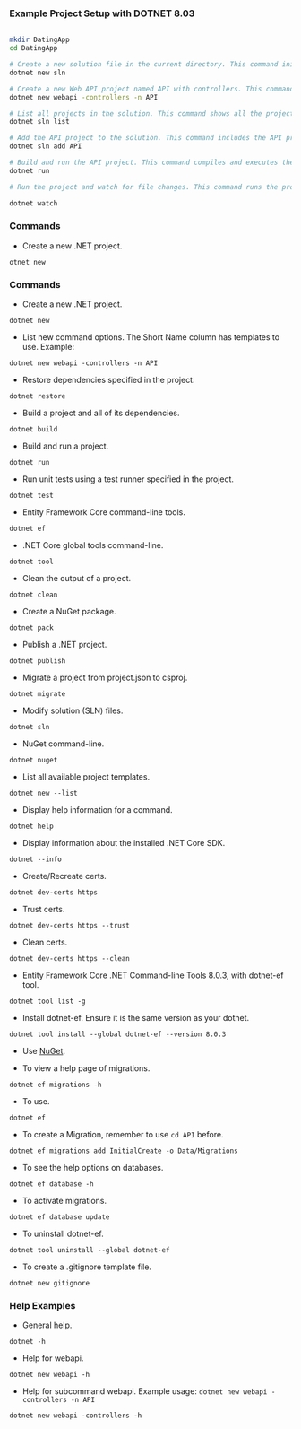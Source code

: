 ### Example Project Setup with DOTNET 8.03

```bash

mkdir DatingApp   
cd DatingApp  

# Create a new solution file in the current directory. This command initializes a new .NET solution file (.sln) that will contain one or more projects.
dotnet new sln  

# Create a new Web API project named API with controllers. This command generates a new Web API project with the specified name API and includes support for controllers.
dotnet new webapi -controllers -n API    

# List all projects in the solution. This command shows all the projects that are currently included in the solution file.
dotnet sln list 

# Add the API project to the solution. This command includes the API project into the solution file, allowing it to be managed and built as part of the solution.
dotnet sln add API 

# Build and run the API project. This command compiles and executes the API project, starting the Web API application.
dotnet run

# Run the project and watch for file changes. This command runs the project and automatically restarts it if any source files are modified, which is useful for development and debugging.

dotnet watch
```
### Commands

- Create a new .NET project.
```
otnet new
```


### Commands

- Create a new .NET project.
```
dotnet new
```

- List new command options. The Short Name column has templates to use. Example:
```
dotnet new webapi -controllers -n API
```

- Restore dependencies specified in the project.
```
dotnet restore
```

- Build a project and all of its dependencies.
```
dotnet build
```

- Build and run a project.
```
dotnet run
```

- Run unit tests using a test runner specified in the project.
```
dotnet test
```

- Entity Framework Core command-line tools.
```
dotnet ef
```

- .NET Core global tools command-line.
```
dotnet tool
```

- Clean the output of a project.
```
dotnet clean
```

- Create a NuGet package.
```
dotnet pack
```

- Publish a .NET project.
```
dotnet publish
```

- Migrate a project from project.json to csproj.
```
dotnet migrate
```

- Modify solution (SLN) files.
```
dotnet sln
```

- NuGet command-line.
```
dotnet nuget
```


- List all available project templates.
```
dotnet new --list
```

- Display help information for a command.
```
dotnet help
```

- Display information about the installed .NET Core SDK.
```
dotnet --info
```

- Create/Recreate certs.
```
dotnet dev-certs https
```

- Trust certs.
```
dotnet dev-certs https --trust
```

- Clean certs.
```
dotnet dev-certs https --clean
```

- Entity Framework Core .NET Command-line Tools 8.0.3, with dotnet-ef tool.
```
dotnet tool list -g
```

- Install dotnet-ef. Ensure it is the same version as your dotnet.
```
dotnet tool install --global dotnet-ef --version 8.0.3
```
- Use [NuGet](https://www.nuget.org/).

- To view a help page of migrations.
```
dotnet ef migrations -h
```

- To use.
```
dotnet ef
```

- To create a Migration, remember to use `cd API` before.
```
dotnet ef migrations add InitialCreate -o Data/Migrations
```

- To see the help options on databases.
```
dotnet ef database -h
```

- To activate migrations.
```
dotnet ef database update
```

- To uninstall dotnet-ef.
```
dotnet tool uninstall --global dotnet-ef
```

- To create a .gitignore template file.
```
dotnet new gitignore
```

### Help Examples
- General help.
```
dotnet -h
```

- Help for webapi.
```
dotnet new webapi -h
```

- Help for subcommand webapi. Example usage: `dotnet new webapi -controllers -n API`
```
dotnet new webapi -controllers -h
```
